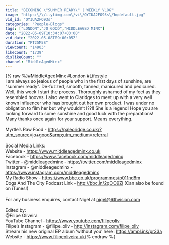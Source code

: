 ```yaml
---
title: "BECOMING \"SUMMER READY\" | WEEKLY VLOG"
image: "https:\/\/i.ytimg.com\/vi\/QYIUA2FO93s\/hqdefault.jpg"
vid_id: "QYIUA2FO93s"
categories: "People-Blogs"
tags: ["LONDON","JO GOOD","MIDDLEAGED MINX"]
date: "2022-05-09T10:34:07+03:00"
vid_date: "2022-05-08T09:00:05Z"
duration: "PT25M5S"
viewcount: "14903"
likeCount: "1739"
dislikeCount: ""
channel: "MiddleAgedMinx"
---
```

{% raw %}#MiddleAgedMinx #London #Lifestyle<br />I am always so jealous of people who in the first days of sunshine, are &quot;summer ready&quot;. De-fuzzed, smooth, tanned, manicured and pedicured. Well, this week I start the process. Thoroughly ashamed of my feet as they resembled hooves. I also went to Claridges to meet up with a very well known influencer who has brought out her own product. I was under no obligation to film her but why wouldn’t I??!! She is a legend! Hope you are looking forward to some sunshine and good luck with the preparations! Many thanks once again for your support. Means everything.<br /><br />Myrtle’s Raw Food - <a rel="nofollow" target="blank" href="https://paleoridge.co.uk/?utm_source=jo+good&amp;utm_medium=referral">https://paleoridge.co.uk/?utm_source=jo+good&amp;utm_medium=referral</a> <br /><br />Social Media Links:<br />Website - <a rel="nofollow" target="blank" href="https://www.middleagedminx.co.uk">https://www.middleagedminx.co.uk</a><br />Facebook - <a rel="nofollow" target="blank" href="https://www.facebook.com/middleagedminx">https://www.facebook.com/middleagedminx</a><br />Twitter - @middleagedminx - <a rel="nofollow" target="blank" href="https://twitter.com/middleagedminx">https://twitter.com/middleagedminx</a><br />Instagram - @middleagedminx - <a rel="nofollow" target="blank" href="https://www.instagram.com/middleagedminx">https://www.instagram.com/middleagedminx</a><br />My Radio Show - <a rel="nofollow" target="blank" href="https://www.bbc.co.uk/programmes/p011nd8m">https://www.bbc.co.uk/programmes/p011nd8m</a><br />Dogs And The City Podcast Link - <a rel="nofollow" target="blank" href="http://bbc.in/2qOO9Zi">http://bbc.in/2qOO9Zi</a> (Can also be found on iTunes!)<br /><br />For any business enquires, contact Nigel at nigel@6thvision.com<br /><br />Edited by:<br />@Filipe Oliveira <br />YouTube Channel - <a rel="nofollow" target="blank" href="https://www.youtube.com/filipeoliv">https://www.youtube.com/filipeoliv</a><br />Filipe’s Instagram - @filipe_oliv - <a rel="nofollow" target="blank" href="http://instagram.com/filipe_oliv">http://instagram.com/filipe_oliv</a><br />Stream his new original EP album ‘without you’ here: <a rel="nofollow" target="blank" href="https://ampl.ink/pr33a">https://ampl.ink/pr33a</a><br />Website - <a rel="nofollow" target="blank" href="https://www.filipeoliveira.uk">https://www.filipeoliveira.uk</a>{% endraw %}
